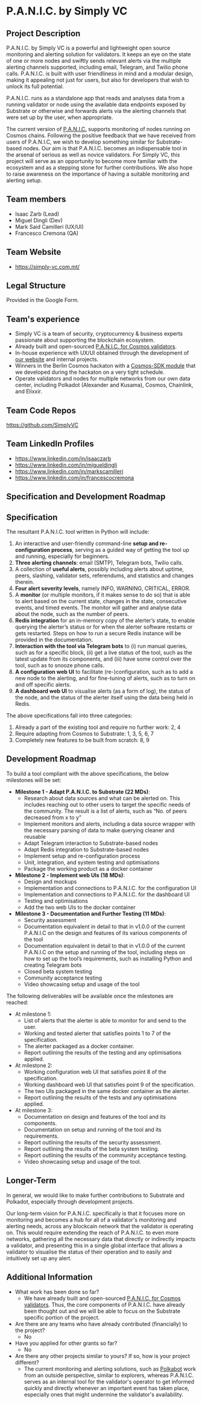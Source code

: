 # P.A.N.I.C. by Simply VC

## Project Description

P.A.N.I.C. by Simply VC is a powerful and lightweight open source monitoring and alerting solution for validators. It keeps an eye on the state of one or more nodes and swiftly sends relevant alerts via the multiple alerting channels supported, including email, Telegram, and Twilio phone calls. P.A.N.I.C. is built with user friendliness in mind and a modular design, making it appealing not just for users, but also for developers that wish to unlock its full potential. 

P.A.N.I.C. runs as a standalone app that reads and analyses data from a running validator or node using the available data endpoints exposed by Substrate or otherwise and forwards alerts via the alerting channels that were set up by the user, when appropriate.

The current version of [P.A.N.I.C.](https://github.com/simplyvc/panic) supports monitoring of nodes running on Cosmos chains. Following the positive feedback that we have received from users of P.A.N.I.C, we wish to develop something similar for Substrate-based nodes. Our aim is that P.A.N.I.C. becomes an indispensable tool in the arsenal of serious as well as novice validators. For Simply VC, this project will serve as an opportunity to become more familiar with the ecosystem and as a stepping stone for further contributions. We also hope to raise awareness on the importance of having a suitable monitoring and alerting setup.

## Team members
* Isaac Zarb (Lead)
* Miguel Dingli (Dev)
* Mark Said Camilleri (UX/UI)
* Francesco Cremona (QA)

## Team Website	
* https://simply-vc.com.mt/

## Legal Structure 
Provided in the Google Form.

## Team's experience
- Simply VC is a team of security, cryptocurrency & business experts passionate about supporting the blockchain ecosystem.
- Already built and open-sourced [P.A.N.I.C. for Cosmos validators](https://github.com/SimplyVC/panic).
- In-house experience with UX/UI obtained through the development of [our website](https://simply-vc.com.mt) and internal projects.
- Winners in the Berlin Cosmos hackaton with a [Cosmos-SDK module](https://github.com/ixofoundation/cosmic) that we developed during the hackaton on a very tight schedule.
- Operate validators and nodes for multiple networks from our own data center, including Polkadot (Alexander and Kusama), Cosmos, Chainlink, and Elixxir.

## Team Code Repos
https://github.com/SimplyVC

## Team LinkedIn Profiles
* https://www.linkedin.com/in/isaaczarb
* https://www.linkedin.com/in/migueldingli
* https://www.linkedin.com/in/markscamilleri
* https://www.linkedin.com/in/francescocremona

## Specification and Development Roadmap

## Specification

The resultant P.A.N.I.C. tool written in Python will include:
1. An interactive and user-friendly command-line **setup and re-configuration process**, serving as a guided way of getting the tool up and running, especially for beginners.
2. **Three alerting channels**: email (SMTP), Telegram bots, Twilio calls.
3. A collection of **useful alerts**, possibly including alerts about uptime, peers, slashing, validator sets, referendums, and statistics and changes therein.
4. **Four alert severity levels**, namely INFO, WARNING, CRITICAL, ERROR.
5. A **monitor** (or multiple monitors, if it makes sense to do so) that is able to alert based on the current state, changes in the state, consecutive events, and timed events. The monitor will gather and analyse data about the node, such as the number of peers.
6. **Redis integration** for an in-memory copy of the alerter’s state, to enable querying the alerter’s status or for when the alerter software restarts or gets restarted. Steps on how to run a secure Redis instance will be provided in the documentation.
7. **Interaction with the tool via Telegram bots** to (i) run manual queries, such as for a specific block, (ii) get a live status of the tool, such as the latest update from its components, and (iii) have some control over the tool, such as to snooze phone calls.
8. **A configuration web UI** to facilitate (re-)configuration, such as to add a new node to the alerting, and for fine-tuning of alerts, such as to turn on and off specific alerts.
9. **A dashboard web UI** to visualise alerts (as a form of log), the status of the node, and the status of the alerter itself using the data being held in Redis.

The above specifications fall into three categories:
1. Already a part of the existing tool and require no further work: 2, 4
2. Require adapting from Cosmos to Substrate: 1, 3, 5, 6, 7
3. Completely new features to be built from scratch: 8, 9

## Development Roadmap
To build a tool compliant with the above specifications, the below milestones will be set:
* **Milestone 1 - Adapt P.A.N.I.C. to Substrate (22 MDs)**:
  * Research about data sources and what can be alerted on. This includes reaching out to other users to target the specific needs of the community. The result is a list of alerts, such as “No. of peers decreased from x to y”
  * Implement monitors and alerts, including a data source wrapper with the necessary parsing of data to make querying cleaner and reusable
  * Adapt Telegram interaction to Substrate-based nodes
  * Adapt Redis integration to Substrate-based nodes
  * Implement setup and re-configuration process
  * Unit, integration, and system testing and optimisations
  * Package the working product as a docker container
* **Milestone 2 - Implement web UIs (18 MDs)**:
  * Design and mockups
  * Implementation and connections to P.A.N.I.C. for the configuration UI
  * Implementation and connections to P.A.N.I.C. for the dashboard UI
  * Testing and optimisations
  * Add the two web UIs to the docker container
* **Milestone 3 - Documentation and Further Testing (11 MDs)**:
  * Security assessment
  * Documentation equivalent in detail to that in v1.0.0 of the current P.A.N.I.C on the design and features of its various components of the tool
  * Documentation equivalent in detail to that in v1.0.0 of the current P.A.N.I.C on the setup and running of the tool, including steps on how to set up the tool’s requirements, such as installing Python and creating Telegram bots
  * Closed beta system testing
  * Community acceptance testing
  * Video showcasing setup and usage of the tool

The following deliverables will be available once the milestones are reached:
* At milestone 1:
  * List of alerts that the alerter is able to monitor for and send to the user.
  * Working and tested alerter that satisfies points 1 to 7 of the specification.
  * The alerter packaged as a docker container.
  * Report outlining the results of the testing and any optimisations applied.
* At milestone 2:
  * Working configuration web UI that satisfies point 8 of the specification.
  * Working dashboard web UI that satisfies point 9 of the specification.
  * The two UIs packaged in the same docker container as the alerter.
  * Report outlining the results of the tests and any optimisations applied.
* At milestone 3:
  * Documentation on design and features of the tool and its components.
  * Documentation on setup and running of the tool and its requirements.
  * Report outlining the results of the security assessment.
  * Report outlining the results of the beta system testing.
  * Report outlining the results of the community acceptance testing.
  * Video showcasing setup and usage of the tool.

## Longer-Term
In general, we would like to make further contributions to Substrate and Polkadot, especially through development projects.

Our long-term vision for P.A.N.I.C. specifically is that it focuses more on monitoring and becomes a hub for all of a validator's monitoring and alerting needs, across any blockcain network that the validator is operating on. This would require extending the reach of P.A.N.I.C. to even more networks, gathering all the necessary data that directly or indirectly impacts a validator, and presenting this in a single global interface that allows a validator to visualise the status of their operation and to easily and intuitively set up any alert.

## Additional Information
* What work has been done so far?
  - We have already built and open-sourced [P.A.N.I.C. for Cosmos validators](https://github.com/SimplyVC/panic). Thus, the core components of P.A.N.I.C. have already been thought out and we will be able to focus on the Substrate specific portion of the project.
* Are there are any teams who have already contributed (financially) to the project?
  - No
* Have you applied for other grants so far?
  - No
* Are there any other projects similar to yours? If so, how is your project different?
  - The current monitoring and alerting solutions, such as [Polkabot](https://gitlab.com/Polkabot/polkabot) work from an outside perspective, similar to explorers, whereas P.A.N.I.C. serves as an internal tool for the validator's operator to get informed quickly and directly whenever an important event has taken place, especially ones that might undermine the validator's availability.
